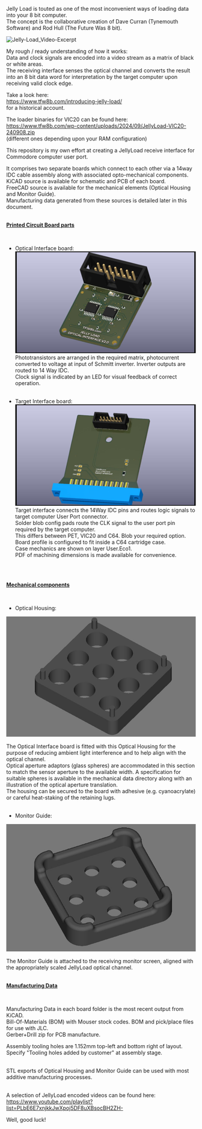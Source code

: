 Jelly Load is touted as one of the most inconvenient ways of loading data into your 8 bit computer.<br>
The concept is the collaborative creation of Dave Curran (Tynemouth Software) and Rod Hull (The Future Was 8 bit).

![Jelly-Load_Video-Excerpt](https://github.com/user-attachments/assets/b5859f96-f9bb-4654-9981-37c79c16dd64)

My rough / ready understanding of how it works:<br>
Data and clock signals are encoded into a video stream as a matrix of black or white areas.<br>
The receiving interface senses the optical channel and converts the result into an 8 bit data word
for interpretation by the target computer upon receiving valid clock edge.

Take a look here:<br>
https://www.tfw8b.com/introducing-jelly-load/<br>
for a historical account.

The loader binaries for VIC20 can be found here:<br>
https://www.tfw8b.com/wp-content/uploads/2024/09/JellyLoad-VIC20-240908.zip<br>
(different ones depending upon your RAM configuration)

This repository is my own effort at creating a JellyLoad receive interface for Commodore computer user port.

It comprises two separate boards which connect to each other via a 14way IDC cable assembly along with associated opto-mechanical components.<br>
KiCAD source is available for schematic and PCB of each board.<br>
FreeCAD source is available for the mechanical elements (Optical Housing and Monitor Guide).<br>
Manufacturing data generated from these sources is detailed later in this document.<br><br>
<p><u><b>Printed Circuit Board parts</u></b></p><br>

* Optical Interface board:
![Sensor-array-board](https://github.com/StefanoGaivota/Optical-Data-Channel-JellyLoad-Hardware/blob/main/JellyLoad-Combi_V2-0/JellyLoad-Combi_V2-0.jpg)
Phototransistors are arranged in the required matrix, photocurrent converted to voltage at input of Schmitt inverter. Inverter outputs are routed to 14 Way IDC.<br>
Clock signal is indicated by an LED for visual feedback of correct operation.
<br><br>

* Target Interface board:
![Target-Interface-Board](https://github.com/StefanoGaivota/JellyLoad-Hardware/blob/main/JellyLoad_Target-Interface_V2-0/JellyLoad_Target-Interface_V2-0.jpg)
Target interface connects the 14Way IDC pins and routes logic signals to target computer User Port connector.<br>
Solder blob config pads route the CLK signal to the user port pin required by the target computer.<br>
This differs between PET, VIC20 and C64. Blob your required option.<br>
Board profile is configured to fit inside a C64 cartridge case.<br>
Case mechanics are shown on layer User.Eco1.<br>
PDF of machining dimensions is made available for convenience.<br><br>
<br>
<p><u><b>Mechanical components</u></b></p><br>

* Optical Housing:
 
![Optical-Housing](https://github.com/StefanoGaivota/JellyLoad-Hardware/blob/main/JL_Mechanical-Data/Optical-Housing-Illustration.jpg)

The Optical Interface board is fitted with this Optical Housing for the purpose of reducing ambient light interference and to help align with the optical channel.<br>
Optical aperture adaptors (glass spheres) are accommodated in this section to match the sensor aperture to the available width. A specification for suitable spheres is available in the mechanical data directory along with an illustration of the optical aperture translation.<br>
The housing can be secured to the board with adhesive (e.g. cyanoacrylate) or careful heat-staking of the retaining lugs.<br><br>

* Monitor Guide:

![Monitor-Guide](https://github.com/StefanoGaivota/JellyLoad-Hardware/blob/main/JL_Mechanical-Data/Monitor-Guide-Illustration.jpg)

The Monitor Guide is attached to the receiving monitor screen, aligned with the appropriately scaled JellyLoad optical channel.<br><br>

<p><u><b>Manufacturing Data</u></b></p><br>

Manufacturing Data in each board folder is the most recent output from KiCAD.<br>
Bill-Of-Materials (BOM) with Mouser stock codes. BOM and pick/place files for use with JLC.<br>
Gerber+Drill zip for PCB manufacture.<br>

Assembly tooling holes are 1.152mm top-left and bottom right of layout. Specify "Tooling holes added by customer" at assembly stage.<br><br>

STL exports of Optical Housing and Monitor Guide can be used with most additive manufacturing processes.<br><br>

A selection of JellyLoad encoded videos can be found here:<br>
https://www.youtube.com/playlist?list=PLbE6E7xnjkkJwXpoj5DF8uXBsocBH2ZH-

Well, good luck!
